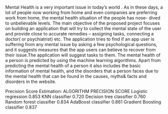 Mental Health is a very important issue in today’s world . As in these days, a lot of people now working from home and even companies are preferring work from home, the mental health situation of the people has nose- dived to unbelievable levels. The main objective of the proposed project focuses on building an application that will try to collect the mental state of the user and provide close to accurate remedies – assigning tasks, connecting a doctor( or psychiatrist) etc. The application tries to find if an app user is suffering from any mental issue by asking a few psychological questions, and it suggests measures that the app users can believe to recover from their issue.The application will suggest tasks to them. The mental health of a person is predicted by using the machine learning algorithms. Apart from predicting the mental health of a person it also includes the basic information of mental health, and the disorders that a person faces due to the mental health that can be found in the causes, myths& facts and disorders in the website.


Precision Score Estimation:
        ALGORITHM	                    PRECISION SCORE
Logistic regression	0.853
KNN classifier	0.720
Decision tree classifier	0.760
Random forest classifier	0.834
AdaBoost classifier	0.861
Gradient Boosting classifier	0.837
